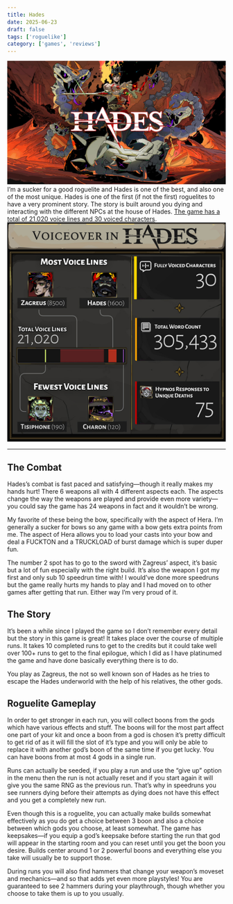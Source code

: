 ```yaml
---
title: Hades
date: 2025-06-23
draft: false
tags: ['roguelike']
category: ['games', 'reviews']
---
```

![Hades.jpeg](/images/Hades.jpeg)
I’m a sucker for a good roguelite and Hades is one of the best, and also one of the most unique. Hades is one of the first (if not the first) roguelites to have a very prominent story. The story is built around you dying and interacting with the different NPCs at the house of Hades. [The game has a total of 21,020 voice lines and 30 voiced characters](https://x.com/SupergiantGames/status/1343986323007238144).![Hades voiceover stats.jpeg](/images/Hades_voiceover_stats.jpeg)
***

## The Combat
Hades’s combat is fast paced and satisfying—though it really makes my hands hurt! There 6 weapons all with 4 different aspects each. The aspects change the way the weapons are played and provide even more variety—you could say the game has 24 weapons in fact and it wouldn’t be wrong.

My favorite of these being the bow, specifically with the aspect of Hera. I’m generally a sucker for bows so any game with a bow gets extra points from me. The aspect of Hera allows you to load your casts into your bow and deal a FUCKTON and a TRUCKLOAD of burst damage which is super duper fun.

The number 2 spot has to go to the sword with Zagreus’ aspect, it’s basic but a lot of fun especially with the right build. It’s also the weapon I got my first and only sub 10 speedrun time with! I would’ve done more speedruns but the game really hurts my hands to play and I had moved on to other games after getting that run. Either way I’m very proud of it.

## The Story
It’s been a while since I played the game so I don’t remember every detail but the story in this game is great! It takes place over the course of multiple runs. It takes 10 completed runs to get to the credits but it could take well over 100+ runs to get to the final epilogue, which I did as I have platinumed the game and have done basically everything there is to do.

You play as Zagreus, the not so well known son of Hades as he tries to escape the Hades underworld with the help of his relatives, the other gods.

## Roguelite Gameplay
In order to get stronger in each run, you will collect boons from the gods which have various effects and stuff. The boons will for the most part affect one part of your kit and once a boon from a god is chosen it’s pretty difficult to get rid of as it will fill the slot of it’s type and you will only be able to replace it with another god’s boon of the same time if you get lucky. You can have boons from at most 4 gods in a single run.

Runs can actually be seeded, if you play a run and use the “give up” option in the menu then the run is not actually reset and if you start again it will give you the same RNG as the previous run. That’s why in speedruns you see runners dying before their attempts as dying does not have this effect and you get a completely new run.

Even though this is a roguelite, you can actually make builds somewhat effectively as you do get a choice between 3 boon and also a choice between which gods you choose, at least somewhat. The game has keepsakes—if you equip a god’s keepsake before starting the run that god will appear in the starting room and you can reset until you get the boon you desire. Builds center around 1 or 2 powerful boons and everything else you take will usually be to support those.

During runs you will also find hammers that change your weapon’s moveset and mechanics—and so that adds yet even more playstyles! You are guaranteed to see 2 hammers during your playthrough, though whether you choose to take them is up to you usually.
